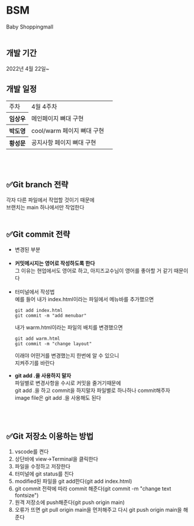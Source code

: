 # BSM
Baby Shoppingmall  
<br>

<h2>개발 기간</h2>
2022년 4월 22일~


<h2>개발 일정</h2>
<table>

<tr>
<td>
주차 
</td>

<td>
4월 4주차
</td>


</tr>

<tr>

<th>
임상우
</th>

<td>
메인페이지 뼈대 구현
</td>

<td>
</td>

</tr>

<tr>
<th>
박도영
</th>

<td>
cool/warm 페이지 뼈대 구현
</td>

</tr>

<tr>
<th>
황성문
</th>

<td>
공지사항 페이지 뼈대 구현
</td>

</tr>


</table>

<br>
<br>

<h2>✅Git branch 전략</h2>
각자 다른 파일에서 작업할 것이기 때문에<br>
브랜치는 main 하나에서만 작업한다
<br>
<br>

<h2>✅Git commit 전략</h2>
<ul>
<li>변경된 부분</li>
<br>
<li><strong>커밋메시지는 영어로 작성하도록 한다</strong></li>
그 이유는 현업에서도 영어로 하고, 아지즈교수님이 영어를 좋아할 거 같기 때문이다
<br>
<br>
<li>터미널에서 작성법</li>
예를 들어 내가 index.html이라는 파일에서 메뉴바를 추가했으면

```
git add index.html
git commit -m "add menubar"
```

내가 warm.html이라는 파일의 배치를 변경했으면
```
git add warm.html
git commit -m "change layout"
```
이래야 어떤거를 변경했는지 한번에 알 수 있으니<br>
지켜주기를 바란다

<li><strong>git add .을 사용하지 말자</strong></li>
파일별로 변경사항을 수시로 커밋을 줄거기때문에<br>
git add .을 하고 commit을 하지말자
파일별로 하나하나 commit해주자<br>
image file은 git add .을 사용해도 된다



</ul>

<br>
<br>

<h2>✅Git 저장소 이용하는 방법</h2>
<ol>
<li>vscode를 켠다</li>
<li>상단바에 view->Terminal을 클릭한다</li>
<li>파일을 수정하고 저장한다</li>
<li>터미널에 git status를 친다</li>
<li>modified된 파일을 git add한다(git add index.html)</li>
<li>git commit 전략에 따라 commit 해준다(git commit -m "change text fontsize")</li>
<li>원격 저장소에 push해준다(git push origin main)</li>
<li>오류가 뜨면 git pull origin main을 먼저해주고 다시 git push origin main을 해준다</li>

</ol>

